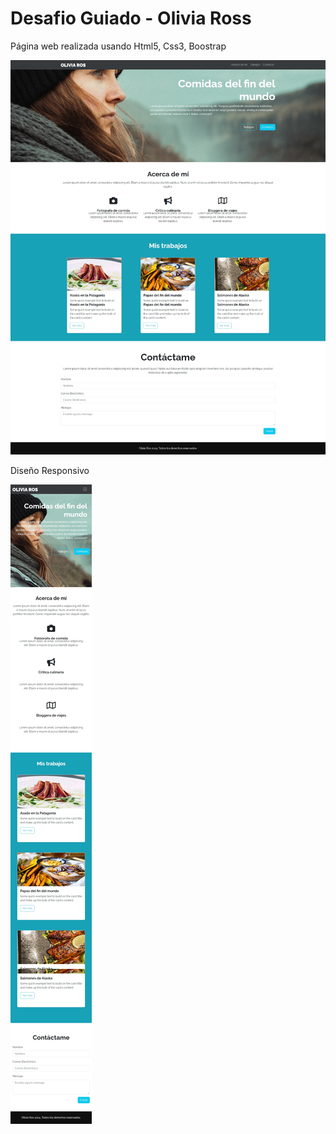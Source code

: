# Desafio Guiado - Olivia Ross

Página web realizada usando Html5, Css3, Boostrap

![OliviaRoss](screenshot/oliviaRoss.png)

Diseño Responsivo

![OliviaRossResponsive](screenshot/oliviaRossRp.png)
